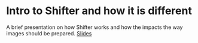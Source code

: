# Intro to Shifter and how it is different

A brief presentation on how Shifter works and how the impacts the way images should be prepared.
[Slides](https://github.com/NERSC/2016-11-14-sc16-Container-Tutorial/raw/master/Shifter-Overview.pdf)